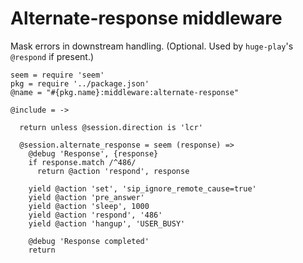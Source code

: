 Alternate-response middleware
=============================

Mask errors in downstream handling. (Optional. Used by `huge-play`'s `@respond` if present.)

    seem = require 'seem'
    pkg = require '../package.json'
    @name = "#{pkg.name}:middleware:alternate-response"

    @include = ->

      return unless @session.direction is 'lcr'

      @session.alternate_response = seem (response) =>
        @debug 'Response', {response}
        if response.match /^486/
          return @action 'respond', response

        yield @action 'set', 'sip_ignore_remote_cause=true'
        yield @action 'pre_answer'
        yield @action 'sleep', 1000
        yield @action 'respond', '486'
        yield @action 'hangup', 'USER_BUSY'

        @debug 'Response completed'
        return

